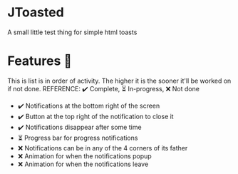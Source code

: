 # JToasted
A small little test thing for simple html toasts


# Features 📜
This is list is in order of activity. The higher it is the sooner it'll be worked on if not done.
REFERENCE: ✔️ Complete, ⏳ In-progress, ❌ Not done
- ✔️ Notifications at the bottom right of the screen
- ✔️ Button at the top right of the notification to close it
- ✔️ Notifications disappear after some time
- ⏳ Progress bar for progress notifications
- ❌ Notifications can be in any of the 4 corners of its father
- ❌ Animation for when the notifications popup
- ❌ Animation for when the notifications leave

